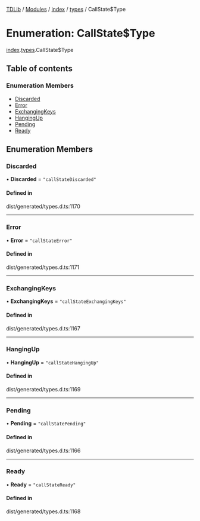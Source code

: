 [TDLib](../README.md) / [Modules](../modules.md) / [index](../modules/index.md) / [types](../modules/index.types.md) / CallState$Type

# Enumeration: CallState$Type

[index](../modules/index.md).[types](../modules/index.types.md).CallState$Type

## Table of contents

### Enumeration Members

- [Discarded](index.types.CallState_Type.md#discarded)
- [Error](index.types.CallState_Type.md#error)
- [ExchangingKeys](index.types.CallState_Type.md#exchangingkeys)
- [HangingUp](index.types.CallState_Type.md#hangingup)
- [Pending](index.types.CallState_Type.md#pending)
- [Ready](index.types.CallState_Type.md#ready)

## Enumeration Members

### Discarded

• **Discarded** = ``"callStateDiscarded"``

#### Defined in

dist/generated/types.d.ts:1170

___

### Error

• **Error** = ``"callStateError"``

#### Defined in

dist/generated/types.d.ts:1171

___

### ExchangingKeys

• **ExchangingKeys** = ``"callStateExchangingKeys"``

#### Defined in

dist/generated/types.d.ts:1167

___

### HangingUp

• **HangingUp** = ``"callStateHangingUp"``

#### Defined in

dist/generated/types.d.ts:1169

___

### Pending

• **Pending** = ``"callStatePending"``

#### Defined in

dist/generated/types.d.ts:1166

___

### Ready

• **Ready** = ``"callStateReady"``

#### Defined in

dist/generated/types.d.ts:1168
